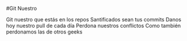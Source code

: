 #Git Nuestro

Git nuestro que estás en los repos
Santificados sean tus commits
Danos hoy nuestro pull de cada día 
Perdona nuestros conflictos 
Como también perdonamos las de otros geeks
